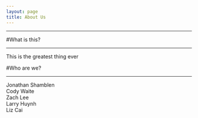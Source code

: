 ```yaml
---
layout: page
title: About Us
---
```

***
#What is this?
***
This is the greatest thing ever

#Who are we?
***
Jonathan Shamblen   
Cody Waite   
Zach Lee   
Larry Huynh   
Liz Cai